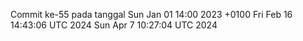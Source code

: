 Commit ke-55 pada tanggal Sun Jan 01 14:00 2023 +0100
Fri Feb 16 14:43:06 UTC 2024
Sun Apr  7 10:27:04 UTC 2024
